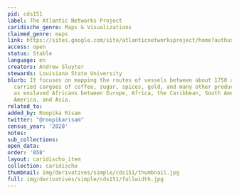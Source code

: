 ```yaml
---
pid: cds151
label: The Atlantic Networks Project
caridischo_genre: Maps & Visualizations
claimed_genre: maps
link: https://sites.google.com/site/atlanticnetworksproject/home?authuser=0
access: open
status: Stable
language: en
creators: Andrew Sluyter
stewards: Louisiana State University
blurb: It focuses on mapping the routes of vessels between about 1750 and 1900 that
  carried cargoes of coffee, sugar, spices, gold, and many other products as well
  as enslaved Africans between Europe, Africa, the Caribbean, South America, North
  America, and Asia.
related_to:
added_by: Roopika Risam
twitter: "@roopikarisam"
census_year: '2020'
notes:
sub_collections:
open_data:
order: '058'
layout: caridischo_item
collection: caridischo
thumbnail: img/derivatives/simple/cds151/thumbnail.jpg
full: img/derivatives/simple/cds151/fullwidth.jpg
---
```

